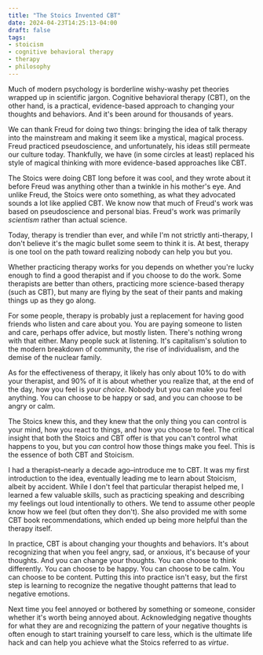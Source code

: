 ```yaml
---
title: "The Stoics Invented CBT"
date: 2024-04-23T14:25:13-04:00
draft: false
tags:
- stoicism
- cognitive behavioral therapy
- therapy
- philosophy
---
```


Much of modern psychology is borderline wishy-washy pet theories wrapped up in
scientific jargon. Cognitive behavioral therapy (CBT), on the other hand, is a
practical, evidence-based approach to changing your thoughts and behaviors. And
it's been around for thousands of years.

We can thank Freud for doing two things: bringing the idea of talk therapy into
the mainstream and making it seem like a mystical, magical process. Freud
practiced pseudoscience, and unfortunately, his ideas still permeate our culture
today. Thankfully, we have (in some circles at least) replaced his style of
magical thinking with more evidence-based approaches like CBT.

The Stoics were doing CBT long before it was cool, and they wrote about it
before Freud was anything other than a twinkle in his mother's eye. And unlike
Freud, the Stoics were onto something, as what they advocated sounds a lot like
applied CBT. We know now that much of Freud's work was based on pseudoscience
and personal bias. Freud's work was primarily _scientism_ rather than actual
science.

Today, therapy is trendier than ever, and while I'm not strictly anti-therapy, I
don't believe it's the magic bullet some seem to think it is. At best, therapy
is one tool on the path toward realizing nobody can help you but you.

Whether practicing therapy works for you depends on whether you're lucky enough
to find a good therapist and if you choose to do the work. Some therapists are
better than others, practicing more science-based therapy (such as CBT), but
many are flying by the seat of their pants and making things up as they go
along.

For some people, therapy is probably just a replacement for having good friends
who listen and care about you. You are paying someone to listen and care,
perhaps offer advice, but mostly listen. There's nothing wrong with that either.
Many people suck at listening. It's capitalism's solution to the modern
breakdown of community, the rise of individualism, and the demise of the nuclear
family.

As for the effectiveness of therapy, it likely has only about 10% to do with
your therapist, and 90% of it is about whether you realize that, at the end of
the day, how you feel is _your choice_. Nobody but you can make you feel
anything. You can choose to be happy or sad, and you can choose to be angry or
calm.

The Stoics knew this, and they knew that the only thing you can control is your
mind, how you react to things, and how you choose to feel. The critical insight
that both the Stoics and CBT offer is that you can't control what happens to
you, but you _can_ control how those things make you feel. This is the essence
of both CBT and Stoicism.

I had a therapist–nearly a decade ago–introduce me to CBT. It was my first
introduction to the idea, eventually leading me to learn about Stoicism, albeit
by accident. While I don't feel that particular therapist helped me, I learned a
few valuable skills, such as practicing speaking and describing my feelings out
loud intentionally to others. We tend to assume other people know how we feel
(but often they don't). She also provided me with some CBT book recommendations,
which ended up being more helpful than the therapy itself.

In practice, CBT is about changing your thoughts and behaviors. It's about
recognizing that when you feel angry, sad, or anxious, it's because of your
thoughts. And you can change your thoughts. You can choose to think differently.
You can choose to be happy. You can choose to be calm. You can choose to be
content. Putting this into practice isn't easy, but the first step is learning
to recognize the negative thought patterns that lead to negative emotions.

Next time you feel annoyed or bothered by something or someone, consider whether
it's worth being annoyed about. Acknowledging negative thoughts for what they
are and recognizing the pattern of your negative thoughts is often enough to
start training yourself to care less, which is the ultimate life hack and can
help you achieve what the Stoics referred to as _virtue_.
